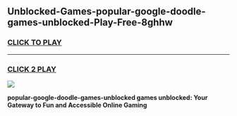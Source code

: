 
## Unblocked-Games-popular-google-doodle-games-unblocked-Play-Free-8ghhw
<h3>
<a href="https://premium76.site?title=popular-google-doodle-games-unblocked&ref=19M">CLICK TO PLAY</a></h3>
<hr>

<h3>
<a href="https://premium76.site?title=popular-google-doodle-games-unblocked&ref=19M">CLICK 2 PLAY</a>
  
</h3>

<a href="https://premium76.site?title=popular-google-doodle-games-unblocked&ref=19M"><img src="https://clearcache.store/games.png"></a>


**popular-google-doodle-games-unblocked games unblocked: Your Gateway to Fun and Accessible Online Gaming**
